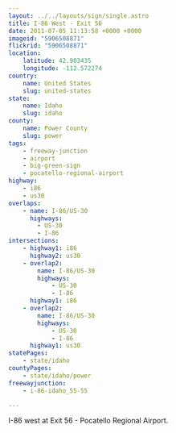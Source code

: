 ```yaml
---
layout: ../../layouts/sign/single.astro
title: I-86 West - Exit 56
date: 2011-07-05 11:13:58 +0000 +0000
imageid: "5906508871"
flickrid: "5906508871"
location:
    latitude: 42.903435
    longitude: -112.572274
country:
    name: United States
    slug: united-states
state:
    name: Idaho
    slug: idaho
county:
    name: Power County
    slug: power
tags:
    - freeway-junction
    - airport
    - big-green-sign
    - pocatello-regional-airport
highway:
    - i86
    - us30
overlaps:
    - name: I-86/US-30
      highways:
        - US-30
        - I-86
intersections:
    - highway1: i86
      highway2: us30
    - overlap2:
        name: I-86/US-30
        highways:
            - US-30
            - I-86
      highway1: i86
    - overlap2:
        name: I-86/US-30
        highways:
            - US-30
            - I-86
      highway1: us30
statePages:
    - state/idaho
countyPages:
    - state/idaho/power
freewayjunction:
    - i-86-idaho_55-55

---
```

I-86 west at Exit 56 - Pocatello Regional Airport.